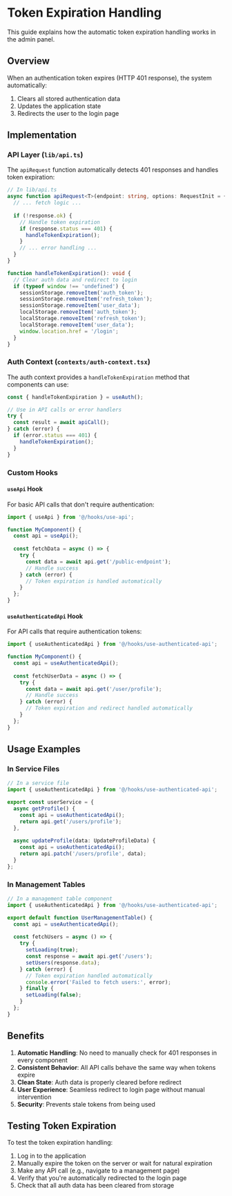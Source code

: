# Token Expiration Handling

This guide explains how the automatic token expiration handling works in the admin panel.

## Overview

When an authentication token expires (HTTP 401 response), the system automatically:
1. Clears all stored authentication data
2. Updates the application state
3. Redirects the user to the login page

## Implementation

### API Layer (`lib/api.ts`)

The `apiRequest` function automatically detects 401 responses and handles token expiration:

```typescript
// In lib/api.ts
async function apiRequest<T>(endpoint: string, options: RequestInit = {}): Promise<T> {
  // ... fetch logic ...
  
  if (!response.ok) {
    // Handle token expiration
    if (response.status === 401) {
      handleTokenExpiration();
    }
    // ... error handling ...
  }
}

function handleTokenExpiration(): void {
  // Clear auth data and redirect to login
  if (typeof window !== 'undefined') {
    sessionStorage.removeItem('auth_token');
    sessionStorage.removeItem('refresh_token');
    sessionStorage.removeItem('user_data');
    localStorage.removeItem('auth_token');
    localStorage.removeItem('refresh_token');
    localStorage.removeItem('user_data');
    window.location.href = '/login';
  }
}
```

### Auth Context (`contexts/auth-context.tsx`)

The auth context provides a `handleTokenExpiration` method that components can use:

```typescript
const { handleTokenExpiration } = useAuth();

// Use in API calls or error handlers
try {
  const result = await apiCall();
} catch (error) {
  if (error.status === 401) {
    handleTokenExpiration();
  }
}
```

### Custom Hooks

#### `useApi` Hook

For basic API calls that don't require authentication:

```typescript
import { useApi } from '@/hooks/use-api';

function MyComponent() {
  const api = useApi();
  
  const fetchData = async () => {
    try {
      const data = await api.get('/public-endpoint');
      // Handle success
    } catch (error) {
      // Token expiration is handled automatically
    }
  };
}
```

#### `useAuthenticatedApi` Hook

For API calls that require authentication tokens:

```typescript
import { useAuthenticatedApi } from '@/hooks/use-authenticated-api';

function MyComponent() {
  const api = useAuthenticatedApi();
  
  const fetchUserData = async () => {
    try {
      const data = await api.get('/user/profile');
      // Handle success
    } catch (error) {
      // Token expiration and redirect handled automatically
    }
  };
}
```

## Usage Examples

### In Service Files

```typescript
// In a service file
import { useAuthenticatedApi } from '@/hooks/use-authenticated-api';

export const userService = {
  async getProfile() {
    const api = useAuthenticatedApi();
    return api.get('/users/profile');
  },
  
  async updateProfile(data: UpdateProfileData) {
    const api = useAuthenticatedApi();
    return api.patch('/users/profile', data);
  }
};
```

### In Management Tables

```typescript
// In a management table component
import { useAuthenticatedApi } from '@/hooks/use-authenticated-api';

export default function UserManagementTable() {
  const api = useAuthenticatedApi();
  
  const fetchUsers = async () => {
    try {
      setLoading(true);
      const response = await api.get('/users');
      setUsers(response.data);
    } catch (error) {
      // Token expiration handled automatically
      console.error('Failed to fetch users:', error);
    } finally {
      setLoading(false);
    }
  };
}
```

## Benefits

1. **Automatic Handling**: No need to manually check for 401 responses in every component
2. **Consistent Behavior**: All API calls behave the same way when tokens expire
3. **Clean State**: Auth data is properly cleared before redirect
4. **User Experience**: Seamless redirect to login page without manual intervention
5. **Security**: Prevents stale tokens from being used

## Testing Token Expiration

To test the token expiration handling:

1. Log in to the application
2. Manually expire the token on the server or wait for natural expiration
3. Make any API call (e.g., navigate to a management page)
4. Verify that you're automatically redirected to the login page
5. Check that all auth data has been cleared from storage
